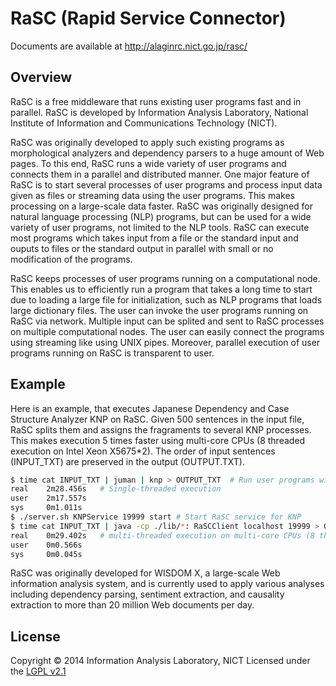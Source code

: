 RaSC (Rapid Service Connector)
==============================

Documents are available at http://alaginrc.nict.go.jp/rasc/

Overview
--------

RaSC is a free middleware that runs existing user programs fast and in parallel. RaSC is developed by Information Analysis Laboratory, National Institute of Information and Communications Technology (NICT).

RaSC was originally developed to apply such existing programs as morphological analyzers and dependency parsers to a huge amount of Web pages. To this end, RaSC runs a wide variety of user programs and connects them in a parallel and distributed manner. One major feature of RaSC is to start several processes of user programs and process input data given as files or streaming data using the user programs. This makes processing on a large-scale data faster. RaSC was originally designed for natural language processing (NLP) programs, but can be used for a wide variety of user programs, not limited to the NLP tools. RaSC can execute most programs which takes input from a file or the standard input and ouputs to files or the standard output in parallel with small or no modification of the programs.

RaSC keeps processes of user programs running on a computational node. This enables us to efficiently run a program that takes a long time to start due to loading a large file for initialization, such as NLP programs that loads large dictionary files. The user can invoke the user programs running on RaSC via network. Multiple input can be splited and sent to RaSC processes on multiple computational nodes. The user can easily connect the programs using streaming like using UNIX pipes. Moreover, parallel execution of user programs running on RaSC is transparent to user.

Example
-------

Here is an example, that executes Japanese Dependency and Case Structure Analyzer KNP on RaSC. Given 500 sentences in the input file, RaSC splits them and assigns the fragraments to several KNP processes. This makes execution 5 times faster using multi-core CPUs (8 threaded execution on Intel Xeon X5675*2). The order of input sentences (INPUT_TXT) are preserved in the output (OUTPUT.TXT). 
```bash
$ time cat INPUT_TXT | juman | knp > OUTPUT_TXT  # Run user programs without RaSC
real    2m28.456s   # Single-threaded execution
user    2m17.557s
sys     0m1.011s
$ ./server.sh KNPService 19999 start # Start RaSC service for KNP
$ time cat INPUT_TXT | java -cp ./lib/*: RaSCClient localhost 19999 > OUTPUT_TXT
real    0m29.402s   # multi-threaded execution on multi-core CPUs (8 threads on Intel Xeon X5675*2）
user    0m0.566s
sys     0m0.045s
```

RaSC was originally developed for WISDOM X, a large-scale Web information analysis system, and is currently used to apply various analyses including dependency parsing, sentiment extraction, and causality extraction to more than 20 million Web documents per day.

License
-------

Copyright &copy; 2014 Information Analysis Laboratory, NICT
Licensed under the [LGPL v2.1][LGPL]
 
[LGPL]: https://www.gnu.org/licenses/old-licenses/lgpl-2.1.en.html
